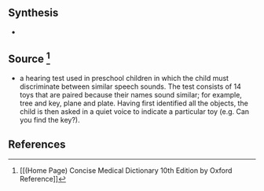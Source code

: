## Synthesis
- 
## Source [^1]
- a hearing test used in preschool children in which the child must discriminate between similar speech sounds. The test consists of 14 toys that are paired because their names sound similar; for example, tree and key, plane and plate. Having first identified all the objects, the child is then asked in a quiet voice to indicate a particular toy (e.g. Can you find the key?).
## References

[^1]: [[(Home Page) Concise Medical Dictionary 10th Edition by Oxford Reference]]